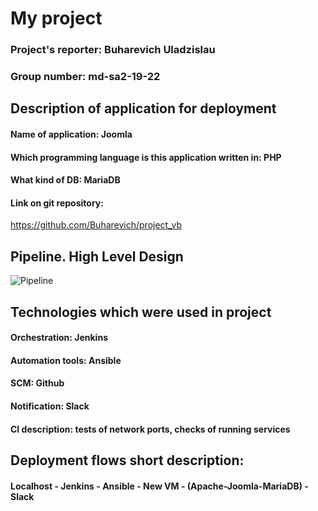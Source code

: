 # My project

### Project's reporter: Buharevich Uladzislau
### Group number: md-sa2-19-22

## Description of application for deployment
#### Name of application: Joomla
#### Which programming language is this application written in: PHP
#### What kind of DB: MariaDB
#### Link on git repository: 
https://github.com/Buharevich/project_vb

## Pipeline. High Level Design
![Pipeline](https://user-images.githubusercontent.com/8207008/161448573-615fa267-6d42-4d17-96bb-67c00369383a.png)
## Technologies which were used in project
#### Orchestration: Jenkins
#### Automation tools: Ansible
#### SCM: Github
#### Notification: Slack
#### CI description: tests of network ports, checks of running services
## Deployment flows short description:
#### Localhost - Jenkins - Ansible - New VM  - (Apache-Joomla-MariaDB) - Slack
